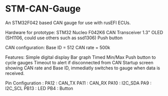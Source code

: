 # STM-CAN-Gauge

An STM32F042 based CAN gauge for use with rusEFI ECUs.

Hardware for prototype:
STM32 Nucleo F042K6
CAN Transceiver
1.3" OLED (SH1106, could use others such as ssd1306)
Push button

CAN configuration:
Base ID = 512
CAN rate = 500k

Features:
Simple digital display
Bar graph
Timed Min/Max
Push button to cycle gauges
Timeout to alert if disconnected from CAN
Startup screen showing CAN rate and Base ID, immediatly switches to gauge when data is received.

Pin Configuration :
PA12 : CAN_TX
PA11 : CAN_RX
PA10 : I2C_SDA
PA9  : I2C_SCL
PB13 : LED
PB4  : Button

